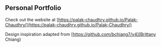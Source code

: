 ## Personal Portfolio

Check out the website at [https://palak-chaudhry.github.io/Palak-Chaudhry/](https://palak-chaudhry.github.io/Palak-Chaudhry/)

Design inspiration adapted from [https://github.com/bchiang7/v4](Brittany Chiang)